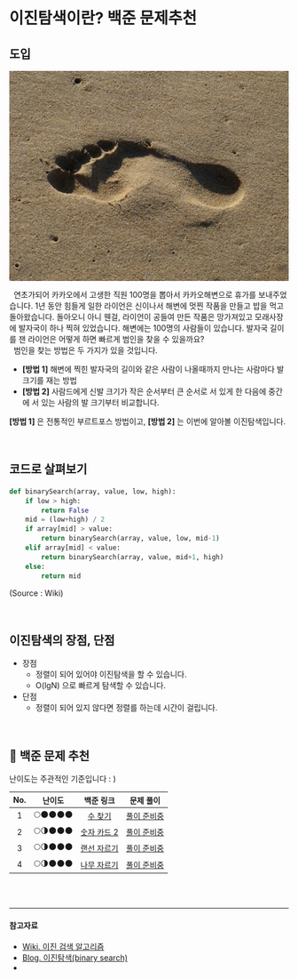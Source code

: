 # 이진탐색이란? 백준 문제추천

## 도입

<p style="text-align: center;">
<img src="./img/step.jpg" align="center" width="800px" >
</p>

&nbsp; 연초가되어 카카오에서 고생한 직원 100명을 뽑아서 카카오해변으로 휴가를 보내주었습니다. 1년 동안 힘들게 일한 라이언은 신이나서 해변에 멋찐 작품을 만들고 밥을 먹고 돌아왔습니다. 돌아오니 아니 웬걸, 라이언이 공들여 만든 작품은 망가져있고 모래사장에 발자국이 하나 찍혀 있었습니다. 해변에는 100명의 사람들이 있습니다. 발자국 길이를 잰 라이언은 어떻게 하면 빠르게 범인을 찾을 수 있을까요? <br>
&nbsp; 범인을 찾는 방법은 두 가지가 있을 것입니다. 
 - __[방법 1]__ 해변에 찍힌 발자국의 길이와 같은 사람이 나올때까지 만나는 사람마다 발 크기를 재는 방법
- __[방법 2]__ 사람드에게 신발 크기가 작은 순서부터 큰 순서로 서 있게 한 다음에 중간에 서 있는 사람의 발 크기부터 비교합니다.

__[방법 1]__ 은 전통적인 부르트포스 방법이고, __[방법 2]__ 는 이번에 알아볼 이진탐색입니다. 

<br>


## 코드로 살펴보기

``` python
def binarySearch(array, value, low, high):
	if low > high:
		return False
	mid = (low+high) / 2
	if array[mid] > value:
		return binarySearch(array, value, low, mid-1)
	elif array[mid] < value:
		return binarySearch(array, value, mid+1, high)
	else:
		return mid
```
(Source : Wiki)

<br>

## 이진탐색의 장점, 단점

- 장점 
    - 정렬이 되어 있어야 이진탐색을 할 수 있습니다.
    - O(lgN) 으로 빠르게 탐색할 수 있습니다. 
- 단점 
    - 정렬이 되어 있지 않다면 정렬를 하는데 시간이 걸립니다.

<br>

## 🎁 백준 문제 추천
난이도는 주관적인 기준입니다 : ) 

| No. | 난이도 | 백준 링크 | 문제 풀이 |
|:--------:|:--------:|:--------:|:--------:|
| 1 | 🌕🌑🌑🌑🌑 | [수 찾기](https://www.acmicpc.net/problem/1920) | [풀이 준비중]()  | 
| 2 | 🌕🌗🌑🌑🌑 | [숫자 카드 2](https://www.acmicpc.net/problem/10816) | [풀이 준비중]()  | 
| 3 | 🌕🌗🌑🌑🌑 | [랜선 자르기](https://www.acmicpc.net/problem/1654) | [풀이 준비중]()  | 
| 4 | 🌕🌗🌑🌑🌑 | [나무 자르기](https://www.acmicpc.net/problem/2805) | [풀이 준비중]()  | 


<br><br>

------------------------
#### 참고자료
- [Wiki. 이진 검색 알고리즘](https://ko.wikipedia.org/wiki/%EC%9D%B4%EC%A7%84_%EA%B2%80%EC%83%89_%EC%95%8C%EA%B3%A0%EB%A6%AC%EC%A6%98)
- [Blog. 이진탐색(binary search)](https://ratsgo.github.io/data%20structure&algorithm/2017/09/17/binarysearch/)
- []()
